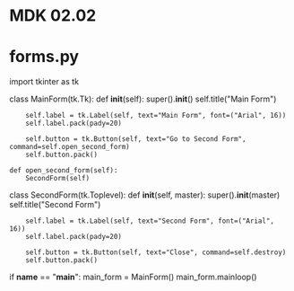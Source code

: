 # MDK 02.02
# forms.py

import tkinter as tk

class MainForm(tk.Tk):
    def __init__(self):
        super().__init__()
        self.title("Main Form")

        self.label = tk.Label(self, text="Main Form", font=("Arial", 16))
        self.label.pack(pady=20)

        self.button = tk.Button(self, text="Go to Second Form", command=self.open_second_form)
        self.button.pack()

    def open_second_form(self):
        SecondForm(self)

class SecondForm(tk.Toplevel):
    def __init__(self, master):
        super().__init__(master)
        self.title("Second Form")

        self.label = tk.Label(self, text="Second Form", font=("Arial", 16))
        self.label.pack(pady=20)

        self.button = tk.Button(self, text="Close", command=self.destroy)
        self.button.pack()

if __name__ == "__main__":
    main_form = MainForm()
    main_form.mainloop()


